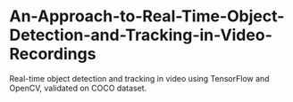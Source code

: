 # An-Approach-to-Real-Time-Object-Detection-and-Tracking-in-Video-Recordings
Real-time object detection and tracking in video using TensorFlow and OpenCV, validated on COCO dataset.

